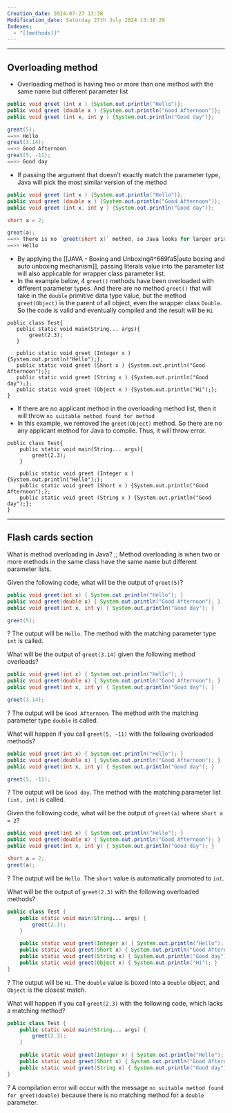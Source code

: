 ```yaml
---
Creation_date: 2024-07-27 13:38
Modification_date: Saturday 27th July 2024 13:38:29
Indexes:
  - "[[methods]]"
---
```


----
## Overloading method

- Overloading method is having two or more than one method with the same name but different parameter list

```java
public void greet (int x ) {System.out.println("Hello")};
public void greet (double x ) {System.out.println("Good Afternoon")};
public void greet (int x, int y ) {System.out.println("Good day")};

great(5);
==>> Hello
great(3.14);
==>> Good Afternoon
great(5, -11);
==>> Good day
```

- If passing the argument that doesn't exactly match the parameter type, Java will pick the most similar version of the method
```java
public void greet (int x ) {System.out.println("Hello")};
public void greet (double x ) {System.out.println("Good Afternoon")};
public void greet (int x, int y ) {System.out.println("Good day")};

short a = 2;

great(a);
==>> There is no `greet(short x)` method, so Java looks for larger primitive type
==>> Hello
```

- By applying the [[JAVA - Boxing and Unboxing#^669fa5|auto boxing and auto unboxing mechanism]], passing literals value into the parameter list will also applicable for wrapper class parameter list.
- In the example below, 4 `greet()` methods have been overloaded with different parameter types. And there are no method `greet()` that will take in the `double` primitive data type value, but the method `greet(Object)` is the parent of all object, even the wrapper class `Double`. So the code is valid and eventually compiled and the result will be `Hi`
 ```run-java
public class Test{
	public static void main(String... args){
		greet(2.3);
	}

	public static void greet (Integer x ) {System.out.println("Hello");};
	public static void greet (Short x ) {System.out.println("Good Afternoon");};
	public static void greet (String x ) {System.out.println("Good day");};
	public static void greet (Object x ) {System.out.println("Hi");};
}
```

- If there are no applicant method in the overloading method list, then it will throw `no suitable method found for method`
- In this example, we removed the `greet(Object)` method. So there are no any applicant method for Java to compile. Thus, it will throw error.
```run-java
public class Test{
	public static void main(String... args){
		greet(2.3);
	}

	public static void greet (Integer x ) {System.out.println("Hello");};
	public static void greet (Short x ) {System.out.println("Good Afternoon");};
	public static void greet (String x ) {System.out.println("Good day");};
}
```






---
## Flash cards section

What is method overloading in Java? ;; Method overloading is when two or more methods in the same class have the same name but different parameter lists.

Given the following code, what will be the output of `greet(5)`?
```java
public void greet(int x) { System.out.println("Hello"); }
public void greet(double x) { System.out.println("Good Afternoon"); }
public void greet(int x, int y) { System.out.println("Good day"); }

greet(5);
```
?
The output will be `Hello`. The method with the matching parameter type `int` is called.

What will be the output of `greet(3.14)` given the following method overloads?
```java
public void greet(int x) { System.out.println("Hello"); }
public void greet(double x) { System.out.println("Good Afternoon"); }
public void greet(int x, int y) { System.out.println("Good day"); }

greet(3.14);
```
?
The output will be `Good Afternoon`. The method with the matching parameter type `double` is called.

What will happen if you call `greet(5, -11)` with the following overloaded methods?
```java
public void greet(int x) { System.out.println("Hello"); }
public void greet(double x) { System.out.println("Good Afternoon"); }
public void greet(int x, int y) { System.out.println("Good day"); }

greet(5, -11);
```
?
The output will be `Good day`. The method with the matching parameter list `(int, int)` is called.

Given the following code, what will be the output of `greet(a)` where `short a = 2`?
```java
public void greet(int x) { System.out.println("Hello"); }
public void greet(double x) { System.out.println("Good Afternoon"); }
public void greet(int x, int y) { System.out.println("Good day"); }

short a = 2;
greet(a);
```
?
The output will be `Hello`. The `short` value is automatically promoted to `int`.

What will be the output of `greet(2.3)` with the following overloaded methods?
```java
public class Test {
    public static void main(String... args) {
        greet(2.3);
    }

    public static void greet(Integer x) { System.out.println("Hello"); }
    public static void greet(Short x) { System.out.println("Good Afternoon"); }
    public static void greet(String x) { System.out.println("Good day"); }
    public static void greet(Object x) { System.out.println("Hi"); }
}
```
?
The output will be `Hi`. The `double` value is boxed into a `Double` object, and `Object` is the closest match.

What will happen if you call `greet(2.3)` with the following code, which lacks a matching method?
```java
public class Test {
    public static void main(String... args) {
        greet(2.3);
    }

    public static void greet(Integer x) { System.out.println("Hello"); }
    public static void greet(Short x) { System.out.println("Good Afternoon"); }
    public static void greet(String x) { System.out.println("Good day"); }
}
```
?
A compilation error will occur with the message `no suitable method found for greet(double)` because there is no matching method for a `double` parameter.
